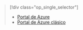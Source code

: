 > [!div class="op_single_selector"]
> * [Portal de Azure](../articles/storage/storage-enable-and-view-metrics.md)
> * [Portal de Azure clásico](../articles/storage/storage-enable-and-view-metrics-classic-portal.md)
> 
> 

